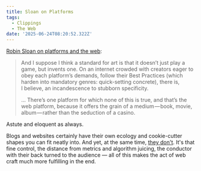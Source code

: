 ```yaml
---
title: Sloan on Platforms
tags:
  - Clippings
  - The Web
date: '2025-06-24T08:20:52.322Z'
---
```


[Robin Sloan on platforms and the web](https://www.robinsloan.com/lab/platform-reality/):

> And I suppose I think a standard for art is that it doesn’t just play a game, but invents one. On an internet crowded with creators eager to obey each platform’s demands, follow their Best Practices (which harden into mandatory genres: quick-setting concrete), there is, I believe, an incandescence to stubborn specificity.
>
> ... There’s one platform for which none of this is true, and that’s the web platform, because it offers the grain of a medium — book, movie, album — rather than the seduction of a casino.

Astute and eloquent as always.

Blogs and websites certainly have their own ecology and cookie-cutter shapes you can fit neatly into. And yet, at the same time, [they don't](/melonandwebrevival). It's that fine control, the distance from metrics and algorithm juicing, the conductor with their back turned to the audience — all of this makes the act of web craft much more fulfilling in the end.
